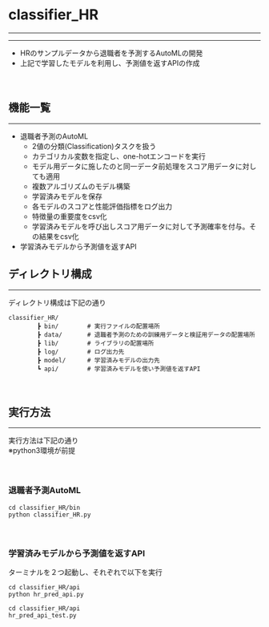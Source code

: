 # classifier_HR
***
***

* HRのサンプルデータから退職者を予測するAutoMLの開発
* 上記で学習したモデルを利用し、予測値を返すAPIの作成

　　
## 機能一覧
***
* 退職者予測のAutoML
    * 2値の分類(Classification)タスクを扱う
    * カテゴリカル変数を指定し、one-hotエンコードを実行
    * モデル用データに施したのと同一データ前処理をスコア用データに対しても適用
    * 複数アルゴリズムのモデル構築
    * 学習済みモデルを保存
    * 各モデルのスコアと性能評価指標をログ出力
    * 特徴量の重要度をcsv化
    * 学習済みモデルを呼び出しスコア用データに対して予測確率を付与。その結果をcsv化
* 学習済みモデルから予測値を返すAPI
　　
## ディレクトリ構成
***
ディレクトリ構成は下記の通り
```
classifier_HR/
        ┣ bin/        # 実行ファイルの配置場所
        ┣ data/       # 退職者予測のための訓練用データと検証用データの配置場所
        ┣ lib/        # ライブラリの配置場所
        ┣ log/        # ログ出力先
        ┣ model/      # 学習済みモデルの出力先
        ┗ api/        # 学習済みモデルを使い予測値を返すAPI
```

　　
## 実行方法
***
実行方法は下記の通り  
※python3環境が前提  

　　
### 退職者予測AutoML
```
cd classifier_HR/bin
python classifier_HR.py
```

　　
### 学習済みモデルから予測値を返すAPI
ターミナルを２つ起動し、それぞれで以下を実行
```
cd classifier_HR/api
python hr_pred_api.py
```
```
cd classifier_HR/api
hr_pred_api_test.py
```
